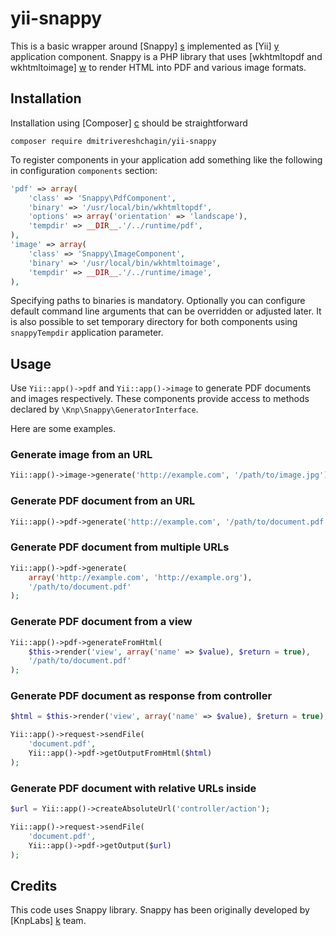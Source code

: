 # yii-snappy

This is a basic wrapper around [Snappy] [s] implemented as [Yii] [y]
application component.  Snappy is a PHP library that uses
[wkhtmltopdf and wkhtmltoimage] [w] to render HTML into PDF and various
image formats.

## Installation

Installation using [Composer] [c] should be straightforward

```
composer require dmitrivereshchagin/yii-snappy
```

To register components in your application add something like the
following in configuration `components` section:

```php
'pdf' => array(
    'class' => 'Snappy\PdfComponent',
    'binary' => '/usr/local/bin/wkhtmltopdf',
    'options' => array('orientation' => 'landscape'),
    'tempdir' => __DIR__.'/../runtime/pdf',
),
'image' => array(
    'class' => 'Snappy\ImageComponent',
    'binary' => '/usr/local/bin/wkhtmltoimage',
    'tempdir' => __DIR__.'/../runtime/image',
),
```

Specifying paths to binaries is mandatory.  Optionally you can configure
default command line arguments that can be overridden or adjusted later.
It is also possible to set temporary directory for both components using
`snappyTempdir` application parameter.

## Usage

Use `Yii::app()->pdf` and `Yii::app()->image` to generate PDF documents
and images respectively.  These components provide access to methods
declared by `\Knp\Snappy\GeneratorInterface`.

Here are some examples.

### Generate image from an URL

```php
Yii::app()->image->generate('http://example.com', '/path/to/image.jpg');
```

### Generate PDF document from an URL

```php
Yii::app()->pdf->generate('http://example.com', '/path/to/document.pdf');
```

### Generate PDF document from multiple URLs

```php
Yii::app()->pdf->generate(
    array('http://example.com', 'http://example.org'),
    '/path/to/document.pdf'
);
```

### Generate PDF document from a view

```php
Yii::app()->pdf->generateFromHtml(
    $this->render('view', array('name' => $value), $return = true),
    '/path/to/document.pdf'
);
```

### Generate PDF document as response from controller

```php
$html = $this->render('view', array('name' => $value), $return = true);

Yii::app()->request->sendFile(
    'document.pdf',
    Yii::app()->pdf->getOutputFromHtml($html)
);
```

### Generate PDF document with relative URLs inside

```php
$url = Yii::app()->createAbsoluteUrl('controller/action');

Yii::app()->request->sendFile(
    'document.pdf',
    Yii::app()->pdf->getOutput($url)
);
```

## Credits

This code uses Snappy library.  Snappy has been originally developed
by [KnpLabs] [k] team.

[c]: https://getcomposer.org
[k]: http://knplabs.com
[s]: https://github.com/KnpLabs/snappy
[w]: http://wkhtmltopdf.org
[y]: https://github.com/yiisoft/yii
